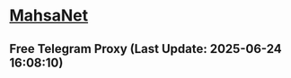 
# [MahsaNet](https://t.me/mahsa_net)
## Free Telegram Proxy (Last Update: 2025-06-24 16:08:10)

    